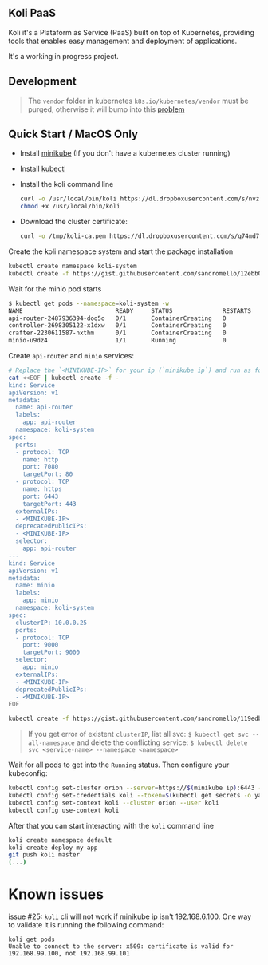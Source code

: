 ## Koli PaaS

Koli it's a Plataform as Service (PaaS) built on top of Kubernetes, providing tools
that enables easy management and deployment of applications.

It's a working in progress project. 

## Development

> The `vendor` folder in kubernetes `k8s.io/kubernetes/vendor` must be purged, otherwise
> it will bump into this [problem](https://github.com/golang/go/issues/12432)

## Quick Start / MacOS Only

- Install [minikube](https://github.com/kubernetes/minikube) (If you don't have a kubernetes cluster running)
- Install [kubectl](http://kubernetes.io/docs/getting-started-guides/minikube/#download-kubectl)
- Install the koli command line

  ```bash
  curl -o /usr/local/bin/koli https://dl.dropboxusercontent.com/s/nvzqduss1ozwq8d/koli-darwin-amd64?dl=0
  chmod +x /usr/local/bin/koli
  ```

- Download the cluster certificate:

  ```bash
  curl -o /tmp/koli-ca.pem https://dl.dropboxusercontent.com/s/q74md7wcgzaw8qf/koli-ca.pem\?dl\=0
  ```

Create the koli namespace system and start the package installation

```bash
kubectl create namespace koli-system
kubectl create -f https://gist.githubusercontent.com/sandromello/12ebb0763ecc1028900592b8a01f313c/raw/05be69874e48aaf793d7cc1b89a450f76b631f1c/bundle.yml
```

Wait for the minio pod starts

```bash
$ kubectl get pods --namespace=koli-system -w
NAME                          READY     STATUS              RESTARTS   AGE
api-router-2487936394-doq5o   0/1       ContainerCreating   0          1m
controller-2698305122-x1dxw   0/1       ContainerCreating   0          1m
crafter-2230611587-nxthm      0/1       ContainerCreating   0          1m
minio-u9dz4                   1/1       Running             0          1m
```

Create `api-router` and `minio` services:

```bash
# Replace the `<MINIKUBE-IP>` for your ip (`minikube ip`) and run as following:
cat <<EOF | kubectl create -f -
kind: Service
apiVersion: v1
metadata:
  name: api-router
  labels:
    app: api-router
  namespace: koli-system
spec:
  ports:
  - protocol: TCP
    name: http
    port: 7080
    targetPort: 80
  - protocol: TCP
    name: https
    port: 6443
    targetPort: 443
  externalIPs:
  - <MINIKUBE-IP>
  deprecatedPublicIPs:
  - <MINIKUBE-IP>
  selector:
    app: api-router
---
kind: Service
apiVersion: v1
metadata:
  name: minio
  labels:
    app: minio
  namespace: koli-system
spec:
  clusterIP: 10.0.0.25
  ports:
  - protocol: TCP
    port: 9000
    targetPort: 9000
  selector:
    app: minio
  externalIPs:
  - <MINIKUBE-IP>
  deprecatedPublicIPs:
  - <MINIKUBE-IP>
EOF
```

```bash
kubectl create -f https://gist.githubusercontent.com/sandromello/119edb64ea7ffb053ac49e83b07ae740/raw/c0c6240ec7d94e055f865b72548abceb7dfad0a0/minio-expose.yml
```

> If you get error of existent `clusterIP`, list all svc: `$ kubectl get svc --all-namespace`
> and delete the conflicting service: `$ kubectl delete svc <service-name> --namespace <namespace>`

Wait for all pods to get into the `Running` status.
Then configure your kubeconfig:

```bash
kubectl config set-cluster orion --server=https://$(minikube ip):6443 --certificate-authority=/tmp/koli-ca.pem
kubectl config set-credentials koli --token=$(kubectl get secrets -o yaml |grep token: |awk {'print $2'} | base64 -D)
kubectl config set-context koli --cluster orion --user koli
kubectl config use-context koli
```

After that you can start interacting with the `koli` command line

```bash
koli create namespace default
koli create deploy my-app
git push koli master
(...)
```

# Known issues

issue #25:
`koli` cli will not work if minikube ip isn't 192.168.6.100. One way to validate it is running the following command:
```
koli get pods
Unable to connect to the server: x509: certificate is valid for 192.168.99.100, not 192.168.99.101
```
